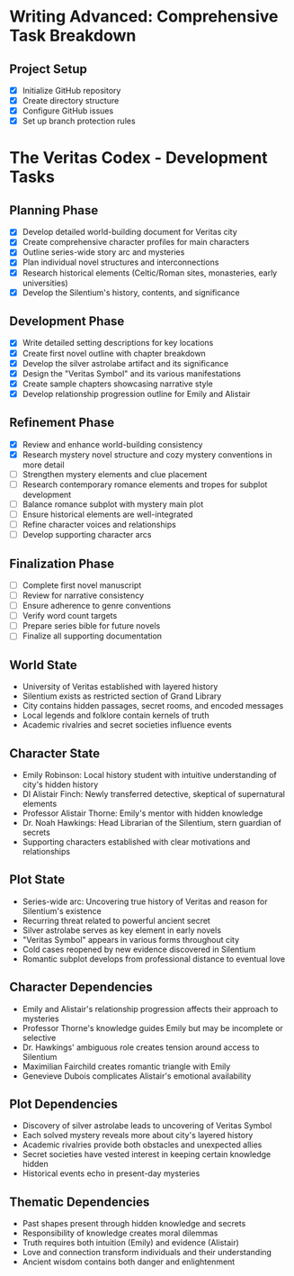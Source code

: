 # Writing Advanced: Comprehensive Task Breakdown

## Project Setup
- [x] Initialize GitHub repository
- [x] Create directory structure
- [x] Configure GitHub issues
- [x] Set up branch protection rules

# The Veritas Codex - Development Tasks
 ## Planning Phase
 - [x] Develop detailed world-building document for Veritas city
 - [x] Create comprehensive character profiles for main characters
 - [x] Outline series-wide story arc and mysteries
 - [x] Plan individual novel structures and interconnections
 - [x] Research historical elements (Celtic/Roman sites, monasteries, early universities)
 - [x] Develop the Silentium's history, contents, and significance
 ## Development Phase
 - [x] Write detailed setting descriptions for key locations
 - [x] Create first novel outline with chapter breakdown
 - [x] Develop the silver astrolabe artifact and its significance
 - [x] Design the "Veritas Symbol" and its various manifestations
 - [x] Create sample chapters showcasing narrative style
 - [x] Develop relationship progression outline for Emily and Alistair
 ## Refinement Phase
 - [x] Review and enhance world-building consistency
 - [x] Research mystery novel structure and cozy mystery conventions in more detail
 - [ ] Strengthen mystery elements and clue placement
 - [ ] Research contemporary romance elements and tropes for subplot development
 - [ ] Balance romance subplot with mystery main plot
 - [ ] Ensure historical elements are well-integrated
 - [ ] Refine character voices and relationships
 - [ ] Develop supporting character arcs
 ## Finalization Phase
 - [ ] Complete first novel manuscript
 - [ ] Review for narrative consistency
 - [ ] Ensure adherence to genre conventions
 - [ ] Verify word count targets
 - [ ] Prepare series bible for future novels
 - [ ] Finalize all supporting documentation
 ## World State
 - University of Veritas established with layered history
 - Silentium exists as restricted section of Grand Library
 - City contains hidden passages, secret rooms, and encoded messages
 - Local legends and folklore contain kernels of truth
 - Academic rivalries and secret societies influence events
 ## Character State
 - Emily Robinson: Local history student with intuitive understanding of city's hidden history
 - DI Alistair Finch: Newly transferred detective, skeptical of supernatural elements
 - Professor Alistair Thorne: Emily's mentor with hidden knowledge
 - Dr. Noah Hawkings: Head Librarian of the Silentium, stern guardian of secrets
 - Supporting characters established with clear motivations and relationships
 ## Plot State
 - Series-wide arc: Uncovering true history of Veritas and reason for Silentium's existence
 - Recurring threat related to powerful ancient secret
 - Silver astrolabe serves as key element in early novels
 - "Veritas Symbol" appears in various forms throughout city
 - Cold cases reopened by new evidence discovered in Silentium
 - Romantic subplot develops from professional distance to eventual love
 ## Character Dependencies
 - Emily and Alistair's relationship progression affects their approach to mysteries
 - Professor Thorne's knowledge guides Emily but may be incomplete or selective
 - Dr. Hawkings' ambiguous role creates tension around access to Silentium
 - Maximilian Fairchild creates romantic triangle with Emily
 - Genevieve Dubois complicates Alistair's emotional availability
 ## Plot Dependencies
 - Discovery of silver astrolabe leads to uncovering of Veritas Symbol
 - Each solved mystery reveals more about city's layered history
 - Academic rivalries provide both obstacles and unexpected allies
 - Secret societies have vested interest in keeping certain knowledge hidden
 - Historical events echo in present-day mysteries
 ## Thematic Dependencies
 - Past shapes present through hidden knowledge and secrets
 - Responsibility of knowledge creates moral dilemmas
 - Truth requires both intuition (Emily) and evidence (Alistair)
 - Love and connection transform individuals and their understanding
 - Ancient wisdom contains both danger and enlightenment
